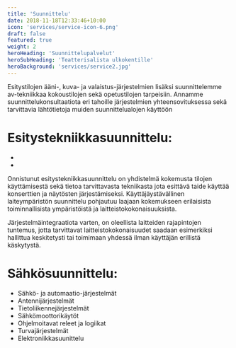 ```yaml
---
title: 'Suunnittelu'
date: 2018-11-18T12:33:46+10:00
icon: 'services/service-icon-6.png'
draft: false
featured: true
weight: 2
heroHeading: 'Suunnittelupalvelut'
heroSubHeading: 'Teatterisalista ulkokentille'
heroBackground: 'services/service2.jpg'
---
```


Esitystilojen ääni-, kuva- ja valaistus-järjestelmien lisäksi suunnittelemme av-tekniikkaa kokoustilojen sekä opetustilojen tarpeisiin. Annamme suunnittelukonsultaatiota eri tahoille järjestelmien yhteensovituksessa sekä tarvittavia lähtötietoja muiden suunnittelualojen käyttöön


#	Esitystekniikkasuunnittelu: 
-
-
Onnistunut esitystekniikkasuunnittelu on yhdistelmä kokemusta tilojen käyttämisestä sekä tietoa tarvittavasta tekniikasta jota esittävä taide käyttää konserttien ja näytösten järjestämiseksi. Käyttäjäystävällinen laiteympäristön suunnittelu pohjautuu laajaan kokemukseen erilaisista toiminnallisista ympäristöistä ja laitteistokokonaisuuksista.

Järjestelmäintegraatiota varten, on oleellista laitteiden rajapintojen tuntemus, jotta tarvittavat laitteistokokonaisuudet saadaan esimerkiksi hallittua keskitetysti tai toimimaan yhdessä ilman käyttäjän erillistä käskytystä. 


#	Sähkösuunnittelu:  
	
- Sähkö- ja automaatio-järjestelmät
- Antennijärjestelmät
- Tietoliikennejärjestelmät
- Sähkömoottorikäytöt
- Ohjelmoitavat releet ja logiikat
- Turvajärjestelmät
- Elektroniikkasuunittelu

